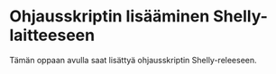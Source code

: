 # Ohjausskriptin lisääminen Shelly-laitteeseen

Tämän oppaan avulla saat lisättyä ohjausskriptin Shelly-releeseen.
